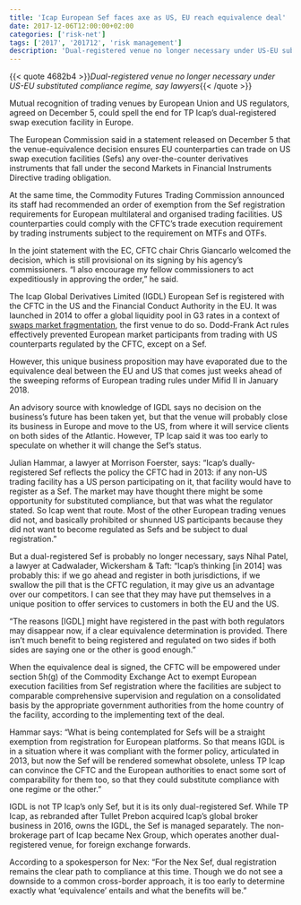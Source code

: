 ```yaml
---
title: 'Icap European Sef faces axe as US, EU reach equivalence deal'
date: 2017-12-06T12:00:00+02:00
categories: ['risk-net']
tags: ['2017', '201712', 'risk management']
description: 'Dual-registered venue no longer necessary under US-EU substituted compliance regime, say lawyers'
---
```


{{< quote 4682b4 >}}_Dual-registered venue no longer necessary under US-EU substituted compliance regime, say lawyers_{{< /quote >}}

Mutual recognition of trading venues by European Union and US regulators, agreed on December 5, could spell the end for TP Icap’s dual-registered swap execution facility in Europe.

The European Commission said in a statement released on December 5 that the venue-equivalence decision ensures EU counterparties can trade on US swap execution facilities (Sefs) any over-the-counter derivatives instruments that fall under the second Markets in Financial Instruments Directive trading obligation.

At the same time, the Commodity Futures Trading Commission announced its staff had recommended an order of exemption from the Sef registration requirements for European multilateral and organised trading facilities. US counterparties could comply with the CFTC’s trade execution requirement by trading instruments subject to the requirement on MTFs and OTFs.

In the joint statement with the EC, CFTC chair Chris Giancarlo welcomed the decision, which is still provisional on its signing by his agency’s commissioners. “I also encourage my fellow commissioners to act expeditiously in approving the order,” he said.

The Icap Global Derivatives Limited (IGDL) European Sef is registered with the CFTC in the US and the Financial Conduct Authority in the EU. It was launched in 2014 to offer a global liquidity pool in G3 rates in a context of [swaps market fragmentation](https://www.risk.net/regulation/dodd-frank-act/5321541/industry-pushes-cftc-to-prioritise-cross-border-clarity), the first venue to do so. Dodd-Frank Act rules effectively prevented European market participants from trading with US counterparts regulated by the CFTC, except on a Sef.

However, this unique business proposition may have evaporated due to the equivalence deal between the EU and US that comes just weeks ahead of the sweeping reforms of European trading rules under Mifid II in January 2018.

An advisory source with knowledge of IGDL says no decision on the business’s future has been taken yet, but that the venue will probably close its business in Europe and move to the US, from where it will service clients on both sides of the Atlantic. However, TP Icap said it was too early to speculate on whether it will change the Sef’s status.

Julian Hammar, a lawyer at Morrison Foerster, says: “Icap’s dually-registered Sef reflects the policy the CFTC had in 2013: if any non-US trading facility has a US person participating on it, that facility would have to register as a Sef. The market may have thought there might be some opportunity for substituted compliance, but that was what the regulator stated. So Icap went that route. Most of the other European trading venues did not, and basically prohibited or shunned US participants because they did not want to become regulated as Sefs and be subject to dual registration.”

But a dual-registered Sef is probably no longer necessary, says Nihal Patel, a lawyer at Cadwalader, Wickersham & Taft: “Icap’s thinking [in 2014] was probably this: if we go ahead and register in both jurisdictions, if we swallow the pill that is the CFTC regulation, it may give us an advantage over our competitors. I can see that they may have put themselves in a unique position to offer services to customers in both the EU and the US.

“The reasons [IGDL] might have registered in the past with both regulators may disappear now, if a clear equivalence determination is provided. There isn’t much benefit to being registered and regulated on two sides if both sides are saying one or the other is good enough.”

When the equivalence deal is signed, the CFTC will be empowered under section 5h(g) of the Commodity Exchange Act to exempt European execution facilities from Sef registration where the facilities are subject to comparable comprehensive supervision and regulation on a consolidated basis by the appropriate government authorities from the home country of the facility, according to the implementing text of the deal.

Hammar says: “What is being contemplated for Sefs will be a straight exemption from registration for European platforms. So that means IGDL is in a situation where it was compliant with the former policy, articulated in 2013, but now the Sef will be rendered somewhat obsolete, unless TP Icap can convince the CFTC and the European authorities to enact some sort of comparability for them too, so that they could substitute compliance with one regime or the other.”

IGDL is not TP Icap’s only Sef, but it is its only dual-registered Sef. While TP Icap, as rebranded after Tullet Prebon acquired Icap’s global broker business in 2016, owns the IGDL, the Sef is managed separately. The non-brokerage part of Icap became Nex Group, which operates another dual-registered venue, for foreign exchange forwards.

According to a spokesperson for Nex: “For the Nex Sef, dual registration remains the clear path to compliance at this time. Though we do not see a downside to a common cross-border approach, it is too early to determine exactly what ‘equivalence’ entails and what the benefits will be.”

